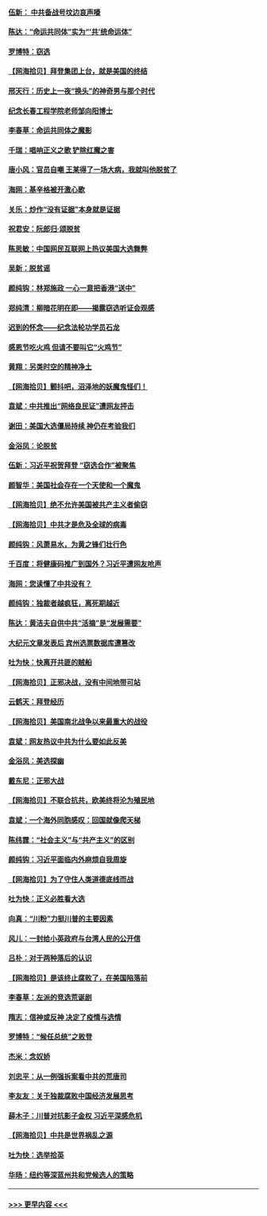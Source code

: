 #### [伍新： 中共备战号坟边哀声嚎](../pages/nsc993/n12593086.md?t=12040402) 
#### [陈达：“命运共同体”实为“‘共’统命运体”](../pages/nsc993/n12590865.md?t=12040402) 
#### [罗博特：窃选](../pages/nsc993/n12590619.md?t=12040402) 
#### [【网海拾贝】拜登集团上台，就是美国的终结](../pages/nsc993/n12589725.md?t=12040402) 
#### [邢天行：历史上一夜“换头”的神奇男与那个时代](../pages/nsc993/n12589424.md?t=12040402) 
#### [纪念长春工程学院老师邹向阳博士](../pages/nsc993/n12585390.md?t=12040402) 
#### [李春草：命运共同体之魔影](../pages/nsc993/n12585026.md?t=12040402) 
#### [千瑞：唱响正义之歌 铲除红魔之害](../pages/nsc993/n12585002.md?t=12040402) 
#### [唐小风：官员自嘲 王某得了一场大病，我就叫他脱贫了](../pages/nsc993/n12584981.md?t=12040402) 
#### [海网：基辛格被开激心歌](../pages/nsc993/n12584946.md?t=12040402) 
#### [关乐：炒作“没有证据”本身就是证据](../pages/nsc993/n12583146.md?t=12040402) 
#### [祝君安：阮郎归‧颂脱贫](../pages/nsc993/n12583119.md?t=12040402) 
#### [陈思敏：中国网民互联网上热议美国大选舞弊](../pages/nsc993/n12582845.md?t=12040402) 
#### [吴新：脱贫谣](../pages/nsc993/n12580839.md?t=12040402) 
#### [颜纯钩：林郑施政 一心一意把香港“送中”](../pages/nsc993/n12580805.md?t=12040402) 
#### [郑纯清：柳暗花明在即——揭露窃选听证会观感](../pages/nsc993/n12580795.md?t=12040402) 
#### [迟到的怀念——纪念法轮功学员石龙](../pages/nsc993/n12580245.md?t=12040402) 
#### [感恩节吃火鸡  但请不要叫它“火鸡节”](../pages/nsc993/n12580252.md?t=12040402) 
#### [黄翔：另类时空的精神净土](../pages/nsc993/n12578638.md?t=12040402) 
#### [【网海拾贝】颤抖吧，沼泽地的妖魔鬼怪们！](../pages/nsc993/n12578552.md?t=12040402) 
#### [袁斌：中共推出“网络良民证”遭网友抨击](../pages/nsc993/n12578511.md?t=12040402) 
#### [谢田：美国大选僵局持续 神仍在考验我们](../pages/nsc993/n12577432.md?t=12040402) 
#### [金浴凤：论脱贫](../pages/nsc993/n12576386.md?t=12040402) 
#### [伍新：习近平祝贺拜登 “窃选合作”被聚焦](../pages/nsc993/n12576358.md?t=12040402) 
#### [颜智华：美国社会存在一个天使和一个魔鬼](../pages/nsc993/n12574299.md?t=12040402) 
#### [【网海拾贝】绝不允许美国被共产主义者偷窃](../pages/nsc993/n12573396.md?t=12040402) 
#### [【网海拾贝】中共才是危及全球的病毒](../pages/nsc993/n12571204.md?t=12040402) 
#### [颜纯钩：风萧易水，为黄之锋们壮行色](../pages/nsc993/n12571487.md?t=12040402) 
#### [千百度：将健康码推广到国外？习近平遭网友呛声](../pages/nsc993/n12570808.md?t=12040402) 
#### [海网：您读懂了中共没有？](../pages/nsc993/n12570487.md?t=12040402) 
#### [颜纯钩：独裁者越疯狂，离死期越近](../pages/nsc993/n12569055.md?t=12040402) 
#### [陈达：黄洁夫自供中共“活摘”是“发展需要”](../pages/nsc993/n12568541.md?t=12040402) 
#### [大纪元文章发表后 宾州选票数据库遭篡改](../pages/nsc993/n12568105.md?t=12040402) 
#### [吐为快：快离开共匪的贼船](../pages/nsc993/n12568462.md?t=12040402) 
#### [【网海拾贝】正邪决战，没有中间地带可站](../pages/nsc993/n12568439.md?t=12040402) 
#### [云鹤天：拜登经历](../pages/nsc993/n12567294.md?t=12040402) 
#### [【网海拾贝】美国南北战争以来最重大的战役](../pages/nsc993/n12567247.md?t=12040402) 
#### [袁斌：网友热议中共为什么要如此反美](../pages/nsc993/n12567162.md?t=12040402) 
#### [金浴凤：美选探幽](../pages/nsc993/n12567147.md?t=12040402) 
#### [戴东尼：正邪大战](../pages/nsc993/n12567033.md?t=12040402) 
#### [【网海拾贝】不联合抗共，欧美终将沦为殖民地](../pages/nsc993/n12565068.md?t=12040402) 
#### [袁斌：一个海外同胞感叹：回国就像爬天梯](../pages/nsc993/n12564986.md?t=12040402) 
#### [陈纬霆：“社会主义”与“共产主义”的区别](../pages/nsc993/n12562417.md?t=12040402) 
#### [颜纯钩：习近平面临内外麻烦自我周旋](../pages/nsc993/n12563356.md?t=12040402) 
#### [【网海拾贝】为了守住人类道德底线而战](../pages/nsc993/n12562542.md?t=12040402) 
#### [吐为快：正义必胜看大选](../pages/nsc993/n12561967.md?t=12040402) 
#### [向真：“川粉”力挺川普的主要因素](../pages/nsc993/n12560774.md?t=12040402) 
#### [风儿：一封给小英政府与台湾人民的公开信](../pages/nsc993/n12560581.md?t=12040402) 
#### [吕朴：对于两种落后的认识](../pages/nsc993/n12560492.md?t=12040402) 
#### [【网海拾贝】是该终止腐败了，在美国陷落前](../pages/nsc993/n12559936.md?t=12040402) 
#### [李春草：左派的竞选荒诞剧](../pages/nsc993/n12558380.md?t=12040402) 
#### [隋志：信神或反神 决定了疫情与选情](../pages/nsc993/n12558255.md?t=12040402) 
#### [罗博特：“候任总统”之败登](../pages/nsc993/n12558189.md?t=12040402) 
#### [杰米：念奴娇](../pages/nsc993/n12558174.md?t=12040402) 
#### [刘忠平：从一例强拆案看中共的荒唐司](../pages/nsc993/n12558036.md?t=12040402) 
#### [李友友：关于独裁腐败中国经济发展思考](../pages/nsc993/n12558004.md?t=12040402) 
#### [薛木子：川普对抗影子金权 习近平深感危机](../pages/nsc993/n12557342.md?t=12040402) 
#### [【网海拾贝】中共是世界祸乱之源](../pages/nsc993/n12555353.md?t=12040402) 
#### [吐为快：选举拾英](../pages/nsc993/n12555041.md?t=12040402) 
#### [华旸：纽约等深蓝州共和党候选人的策略](../pages/nsc993/n12554309.md?t=12040402) 

----
#### [ >>> 更早内容 <<< ](../indexes/nsc993-earlier.md)
